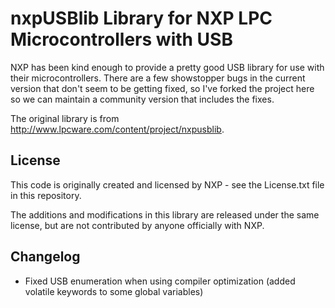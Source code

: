nxpUSBlib Library for NXP LPC Microcontrollers with USB
==========================================================

NXP has been kind enough to provide a pretty good USB library for use with their
microcontrollers. There are a few showstopper bugs in the current version that
don't seem to be getting fixed, so I've forked the project here so we can
maintain a community version that includes the fixes.

The original library is from http://www.lpcware.com/content/project/nxpusblib.

## License

This code is originally created and licensed by NXP - see the License.txt file
in this repository.

The additions and modifications in this library are released under the same
license, but are not contributed by anyone officially with NXP.

## Changelog

* Fixed USB enumeration when using compiler optimization (added volatile
  keywords to some global variables)
